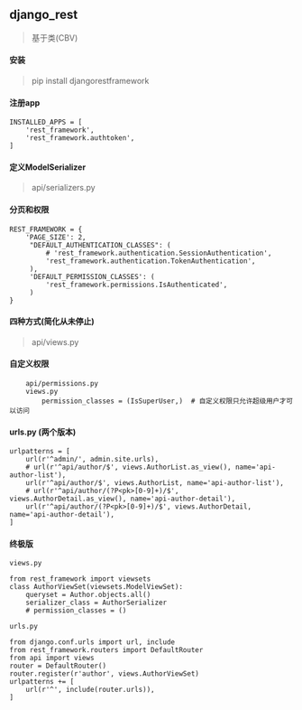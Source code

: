 ##  django_rest
>   基于类(CBV)

#### 安装
> pip install djangorestframework

#### 注册app
```
INSTALLED_APPS = [
    'rest_framework',
    'rest_framework.authtoken',
]
```

#### 定义ModelSerializer
>   api/serializers.py

#### 分页和权限
```
REST_FRAMEWORK = {
    'PAGE_SIZE': 2,
     "DEFAULT_AUTHENTICATION_CLASSES": (
         # 'rest_framework.authentication.SessionAuthentication',
         'rest_framework.authentication.TokenAuthentication',
     ),
     'DEFAULT_PERMISSION_CLASSES': (
         'rest_framework.permissions.IsAuthenticated',
     )
}
```

#### 四种方式(简化从未停止)
>   api/views.py

#### 自定义权限

```
    api/permissions.py
    views.py
        permission_classes = (IsSuperUser,)  # 自定义权限只允许超级用户才可以访问
```

#### urls.py (两个版本)
```
urlpatterns = [
    url(r'^admin/', admin.site.urls),
    # url(r'^api/author/$', views.AuthorList.as_view(), name='api-author-list'),
    url(r'^api/author/$', views.AuthorList, name='api-author-list'),
    # url(r'^api/author/(?P<pk>[0-9]+)/$', views.AuthorDetail.as_view(), name='api-author-detail'),
    url(r'^api/author/(?P<pk>[0-9]+)/$', views.AuthorDetail, name='api-author-detail'),
]

```

#### 终极版
```
views.py

from rest_framework import viewsets
class AuthorViewSet(viewsets.ModelViewSet):
    queryset = Author.objects.all()
    serializer_class = AuthorSerializer
    # permission_classes = ()
```

```
urls.py

from django.conf.urls import url, include
from rest_framework.routers import DefaultRouter
from api import views
router = DefaultRouter()
router.register(r'author', views.AuthorViewSet)
urlpatterns += [
    url(r'^', include(router.urls)),
]
```

